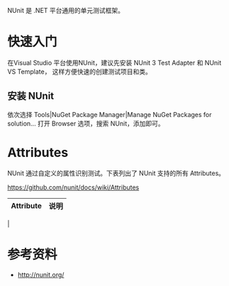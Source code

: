 ﻿NUnit 是 .NET 平台通用的单元测试框架。

# 快速入门
在Visual Studio 平台使用NUnit，建议先安装 NUnit 3 Test Adapter 和 NUnit VS Template，
这样方便快速的创建测试项目和类。

## 安装 NUnit
依次选择 Tools|NuGet Package Manager|Manage NuGet Packages for solution...
打开 Browser 选项，搜索 NUnit，添加即可。

# Attributes
NUnit 通过自定义的属性识别测试。下表列出了 NUnit 支持的所有 Attributes。

https://github.com/nunit/docs/wiki/Attributes

|Attribute|说明|
|---|---|
|


# 参考资料
- http://nunit.org/